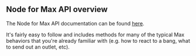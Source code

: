 ## Node for Max API overview

The Node for Max API documentation can be found [here](https://docs.cycling74.com/nodeformax/api/).

It's fairly easy to follow and includes methods for many of the typical Max behaviors that you're already familiar with (e.g. how to react to a bang, what to send out an outlet, etc).